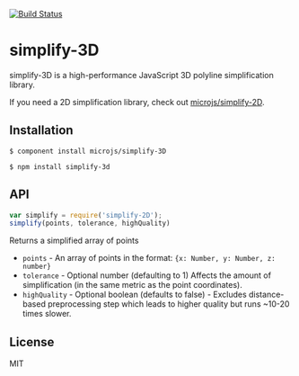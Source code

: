 [![Build Status](https://secure.travis-ci.org/microjs/simplify-3D.png?branch=master)](https://travis-ci.org/microjs/simplify-3D)
# simplify-3D

  simplify-3D is a high-performance JavaScript 3D polyline simplification library.

  If you need a 2D simplification library, check out [microjs/simplify-2D](https://github.com/microjs/simplify-2D).

## Installation

    $ component install microjs/simplify-3D

    $ npm install simplify-3d

## API

  ```javascript
  var simplify = require('simplify-2D');
  simplify(points, tolerance, highQuality)
  ```

  Returns a simplified array of points

  - `points` - An array of points in the format: `{x: Number, y: Number, z: number}`
  - `tolerance` - Optional number (defaulting to 1) Affects the amount of simplification (in the same metric as the point coordinates).
  - `highQuality` - Optional boolean (defaults to false) - Excludes distance-based preprocessing step which leads to higher quality but runs ~10-20 times slower.

## License

  MIT
